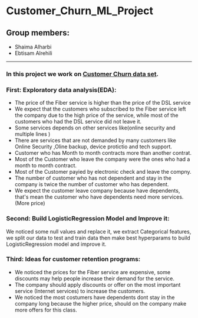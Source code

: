 # Customer_Churn_ML_Project
## Group members:
- Shaima Alharbi 
- Ebtisam Alrehili 
---
### In this project we work on  [Customer Churn data set](https://github.com/gumdropsteve/intro_to_machine_learning/raw/main/day_05/data/churn_data.csv).

### First: Exploratory data analysis(EDA):
- The price of the Fiber service is higher than the price of the DSL service
- We expect that the customers who subscribed to the Fiber service left the company due to the high price of the service, while most of the customers who had the DSL service did not leave it.
- Some services depends on other services like(online security and multiple lines )
- There are services that are not demanded by many customers like Online Security ,Oline backup, device protictio and tech support.
- Customer who has Month to month contracts more than another contrat.
- Most of the Customer who leave the company were the ones who had a month to month contract.
- Most of the Customer payied by electronic check and leave the compny.
- The number of customer who has not dependent and stay in the company is twice the number of customer who has dependent.
- We expect the customer leave company because have dependents, that's mean the customer who have dependents need more services. (More price)



### Second: Build LogisticRegression Model and Improve it:
We noticed some null values and replace it, we extract Categorical features, we split our data to test and train data then make best hyperparams to build LogisticRegression model and improve it.

### Third: Ideas for customer retention programs:
- We noticed the prices for the Fiber service are expensive, some discounts may help people increase their demand for the service.
- The company should apply discounts or offer on the most important service (Internet services) to increase the customers.
-  We noticed the most costumers have dependents dont stay in the company long because the higher price, should on the company make more offers for this class.
